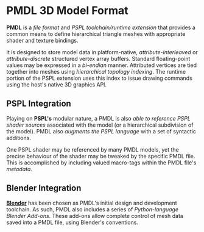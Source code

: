PMDL 3D Model Format
====================

**PMDL** is a *file format* and *PSPL toolchain/runtime extension* that
provides a common means to define hierarchical triangle meshes with
appropriate shader and texture bindings. 

It is designed to store model data in platform-native, *attribute-interleaved*
or *attribute-discrete* structured vertex array buffers. Standard floating-point
values may be expressed in a *bi-endian* manner. Attributed vertices are tied
together into meshes using *hierarchical topology indexing*. The runtime portion of the PSPL
extension uses this index to issue drawing commands using the host's native 3D
graphics API. 


PSPL Integration
----------------

Playing on **PSPL's** modular nature, a PMDL is also *able to reference PSPL shader 
sources* associated with the model (or a hierarchical subdivision of the model). 
PMDL also *augments the PSPL language* with a set of syntactic additions. 

One PSPL shader may be referenced by many PMDL models, yet the precise behaviour 
of the shader may be tweaked by the specific PMDL file. This is accomplished
by including valued macro-tags within the PMDL file's *metadata*. 


Blender Integration
-------------------

[**Blender**](http://blender.org) has been chosen as PMDL's initial design and
development toolchain. As such, PMDL also includes a series of *Python-language Blender
Add-ons*. These add-ons allow complete control of mesh data saved into a PMDL
file, using Blender's conventions. 
